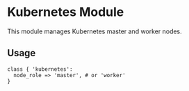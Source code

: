 # Kubernetes Module

This module manages Kubernetes master and worker nodes.

## Usage

```puppet
class { 'kubernetes': 
  node_role => 'master', # or 'worker'
}
```
